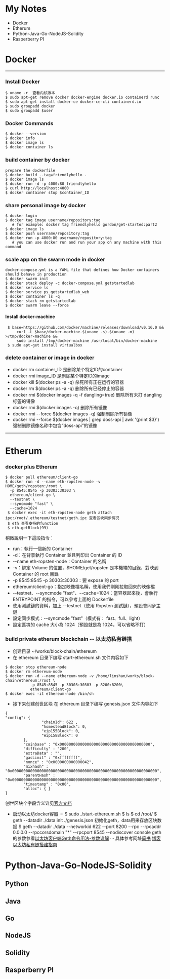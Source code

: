 # My Notes
 - Docker 
 - Etherum
 - Python-Java-Go-NodeJS-Solidity
 - Rasperberry PI

# Docker 
----
### Install Docker
```
$ uname -r  查看内核版本
$ sudo apt-get remove docker docker-engine docker.io containerd runc
$ sudo apt-get install docker-ce docker-ce-cli containerd.io
$ sudo groupadd docker
$ sudo groupadd $user
```

### Docker Commands
```
$ docker --version
$ docker info
$ docker image ls
$ docker container ls
```

### build container by docker
```
prepare the dockerfile
$ docker build --tag=friendlyhello .
$ docker image ls
$ docker run -d -p 4000:80 friendlyhello
$ curl http://localhost:4000
$ docker container stop $container_ID
```

### share personal image by docker
```
$ docker login
$ docker tag image username/repository:tag
   # for example: docker tag friendlyhello gordon/get-started:part2
$ docker image ls
$ docker push username/repository:tag
$ docker run -p 4000:80 username/repository:tag  
   # you can use docker run and run your app on any machine with this command
```

### scale app on the swarm mode in docker 
```
docker-compose.yml is a YAML file that defines how Docker containers should behave in production
$ docker swarm init
$ docker stack deploy -c docker-compose.yml getstartedlab
$ docker service ls
$ docker service ps getstartedlab_web
$ docker container ls -q
$ docker stack rm getstartedlab
$ docker swarm leave --force
```


#### Install docker-machine
```
 $ base=https://github.com/docker/machine/releases/download/v0.16.0 &&
     curl -L $base/docker-machine-$(uname -s)-$(uname -m) >/tmp/docker-machine &&
     sudo install /tmp/docker-machine /usr/local/bin/docker-machine
 $ sudo apt-get install virtualbox
```
### delete container or image in docker

- docker rm container_ID 是删除某个特定ID的container
- docker rmi image_ID 是删除某个特定ID的image
- docker kill $(docker ps -a -q) 杀死所有正在运行的容器
- docker rm $(docker ps -a -q)   删除所有已经停止的容器
- docker rmi $(docker images -q -f dangling=true)  删除所有未打 dangling 标签的镜像
- docker rmi $(docker images -q)   删除所有镜像
- docker rmi --force $(docker images -q) 强制删除所有镜像
- docker rmi --force $(docker images | grep doss-api | awk '{print $3}') 强制删除镜像名称中包含“doss-api”的镜像

----

# Etherum 

### docker plus Etherum
```
$ docker pull ethereum/client-go
$ docker run -d --name eth-ropsten-node -v          HOME/geth/ropsten:/root \
  -p 8545:8545 -p 30303:30303 \
  ethereum/client-go \
  --testnet \
  --syncmode "fast" \
  --cache=1024
 $ docker exec -it eth-ropsten-node geth attach ipc:/root/.ethereum/testnet/geth.ipc 查看区块同步情况
 $ eth 查看支持的function
 $ eth.getBlock(99)
```
稍微說明一下這段指令：
- run：執行一個新的 Container
- -d：在背景執行 Container 並且列印出 Container 的 ID
- --name eth-ropsten-node：Container 的名稱
- -v：綁定 Volume 的位置，$HOME/get/ropsten 是本機端的目錄，對映到 Container 的 root 目錄
- -p 8545:8545 -p 30303:30303：要 expose 的 port
- ethereum/client-go：指定映像檔名稱，使用我們剛剛拉取回來的映像檔
- --testnet、--syncmode "fast"、--cache=1024：當容器起來後，會執行 ENTRYPOINT 的指令，可以參考上面的 Dockerfile
- 使用測試鏈的資料，加上 --testnet（使用 Ropsten 測試鏈），預設會同步主鏈
- 設定同步模式：--syncmode "fast"（模式有： fast、full、light）
- 設定區塊的 cache 大小為 1024（預設就是為 1024，可以省略不打）


### build private etherum blockchain -- 以太坊私有链搭

-  创建目录 ~/works/block-chain/ethereum
-  在 ethereum 目录下编写 start-ethereum.sh 文件内容如下
```
$ docker stop ethereum-node
$ docker rm ethereum-node
$ docker run -d --name ethereum-node -v /home/linshan/works/block-chain/ethereum:/root \
           -p 8545:8545 -p 30303:30303 -p 8200:8200\
           ethereum/client-go
$ docker exec -it ethereum-node /bin/sh
```
- 接下来创建创世区块
    在 ethereum 目录下编写 genesis.json 文件内容如下
```
{
"config": {
                "chainId": 622 ,
                "homesteadBlock": 0,
                "eip155Block": 0,
                "eip158Block": 0
        },
        "coinbase" : "0x0000000000000000000000000000000000000000",
        "difficulty" : "200",
        "extraData" : "",
        "gasLimit" : "0xffffffff",
        "nonce" : "0x0000000000000042",
        "mixhash" : "0x0000000000000000000000000000000000000000000000000000000000000000",
        "parentHash" : "0x0000000000000000000000000000000000000000000000000000000000000000",
        "timestamp" : "0x00",
        "alloc": { }
}
```
创世区块个字段含义详见[官方文档](https://link.jianshu.com/?t=https%3A%2F%2Fgithub.com%2Fethereum%2Fgo-ethereum)

- 启动以太坊docker容器
···
$ sudo ./start-ethereum.sh
$ ls
$ cd /root/
$ geth --datadir ./data init ./genesis.json  初始化geth，data用来存放区块数据
$ geth --datadir ./data --networkid 622 --port 8200 --rpc  --rpcaddr 0.0.0.0  --rpccorsdomain "*" --rpcport 8545 --nodiscover console
   geth 的参数参看[以太坊客户端Geth命令用法-参数详解](https://link.jianshu.com/?t=https%3A%2F%2Fwww.cnblogs.com%2Ftinyxiong%2Fp%2F7918706.html)
···
具体参考网址[简书](https://www.jianshu.com/p/9b9d76cc58ff)
[博客](https://www.cnblogs.com/jackluo/p/8513880.html)
[以太坊私有链搭建指南](https://g2ex.github.io/2017/09/12/ethereum-guidance/)














# Python-Java-Go-NodeJS-Solidity 
## Python 
   
## Java

## Go

## NodeJS

## Solidity


## Rasperberry PI
